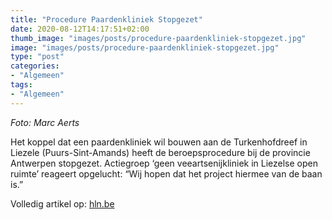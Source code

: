 ```yaml
---
title: "Procedure Paardenkliniek Stopgezet"
date: 2020-08-12T14:17:51+02:00
thumb_image: "images/posts/procedure-paardenkliniek-stopgezet.jpg"
image: "images/posts/procedure-paardenkliniek-stopgezet.jpg"
type: "post"
categories:
- "Algemeen"
tags:
- "Algemeen"
---
```

_Foto: Marc Aerts_

Het koppel dat een paardenkliniek wil bouwen aan de Turkenhofdreef in Liezele (Puurs-Sint-Amands) heeft de beroepsprocedure bij de provincie Antwerpen stopgezet. Actiegroep ‘geen veeartsenijkliniek in Liezelse open ruimte’ reageert opgelucht: “Wij hopen dat het project hiermee van de baan is.”

Volledig artikel op: [hln.be](https://www.hln.be/in-de-buurt/puurs-sint-amands/actiegroep-haalt-slag-thuis-procedure-bouw-paardenkliniek-stopgezet-open-ruimte-is-gered~a854e54d/)

